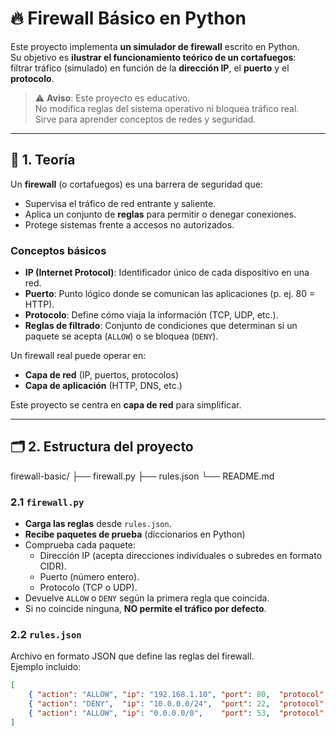 # 🔥 Firewall Básico en Python

Este proyecto implementa **un simulador de firewall** escrito en Python.  
Su objetivo es **ilustrar el funcionamiento teórico de un cortafuegos**:  
filtrar tráfico (simulado) en función de la **dirección IP**, el **puerto** y el **protocolo**.

> ⚠️ **Aviso**: Este proyecto es educativo.  
> No modifica reglas del sistema operativo ni bloquea tráfico real.  
> Sirve para aprender conceptos de redes y seguridad.

---

## 🧠 1. Teoría

Un **firewall** (o cortafuegos) es una barrera de seguridad que:
- Supervisa el tráfico de red entrante y saliente.
- Aplica un conjunto de **reglas** para permitir o denegar conexiones.
- Protege sistemas frente a accesos no autorizados.

### Conceptos básicos

- **IP (Internet Protocol)**: Identificador único de cada dispositivo en una red.
- **Puerto**: Punto lógico donde se comunican las aplicaciones (p. ej. 80 = HTTP).
- **Protocolo**: Define cómo viaja la información (TCP, UDP, etc.).
- **Reglas de filtrado**: Conjunto de condiciones que determinan si un paquete se acepta (`ALLOW`) o se bloquea (`DENY`).

Un firewall real puede operar en:
- **Capa de red** (IP, puertos, protocolos)
- **Capa de aplicación** (HTTP, DNS, etc.)

Este proyecto se centra en **capa de red** para simplificar.

---

## 🗂️ 2. Estructura del proyecto

firewall-basic/
├── firewall.py
├── rules.json
└── README.md

### 2.1 `firewall.py`
- **Carga las reglas** desde `rules.json`.
- **Recibe paquetes de prueba** (diccionarios en Python)
- Comprueba cada paquete:
  - Dirección IP (acepta direcciones individuales o subredes en formato CIDR).
  - Puerto (número entero).
  - Protocolo (TCP o UDP).
- Devuelve `ALLOW` o `DENY` según la primera regla que coincida.
- Si no coincide ninguna, **NO permite el tráfico por defecto**.

### 2.2 `rules.json`
Archivo en formato JSON que define las reglas del firewall.  
Ejemplo incluido:
```json
[
    { "action": "ALLOW", "ip": "192.168.1.10", "port": 80,  "protocol": "TCP" },
    { "action": "DENY",  "ip": "10.0.0.0/24",  "port": 22,  "protocol": "TCP" },
    { "action": "ALLOW", "ip": "0.0.0.0/0",    "port": 53,  "protocol": "UDP" }
]
